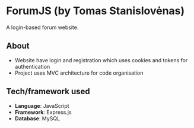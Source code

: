# ForumJS (by Tomas Stanislovėnas)

A login-based forum website.

## About
* Website have login and registration which uses cookies and tokens for authentication
* Project uses MVC architecture for code organisation

## Tech/framework used
* **Language**: JavaScript
* **Framework**: Express.js
* **Database**: MySQL

